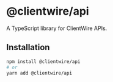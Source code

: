 # @clientwire/api

A TypeScript library for ClientWire APIs.

## Installation

```bash
npm install @clientwire/api
# or
yarn add @clientwire/api
